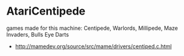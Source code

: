 # AtariCentipede

games made for this machine: Centipede, Warlords, Millipede, Maze Invaders, Bulls Eye Darts

* http://mamedev.org/source/src/mame/drivers/centiped.c.html


